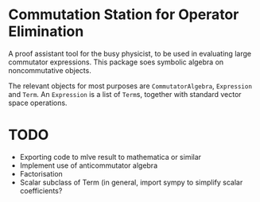 # Commutation Station for Operator Elimination

A proof assistant tool for the busy physicist, to be used in evaluating large commutator expressions.
This package soes symbolic algebra on noncommutative objects. 

The relevant objects for most purposes are `CommutatorAlgebra`, `Expression` and `Term`. An `Expression` is a list of `Term`s, together with standard vector space operations.



# TODO
 - Exporting code to mlve result to mathematica or similar
 - Implement use of anticommutator algebra
 - Factorisation
 - Scalar subclass of Term (in general, import sympy to simplify scalar coefficients?
